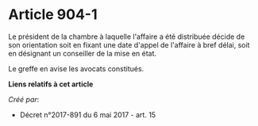 # Article 904-1

Le président de la chambre à laquelle l'affaire a été distribuée décide de son orientation soit en fixant une date d'appel de
l'affaire à bref délai, soit en désignant un conseiller de la mise en état.

Le greffe en avise les avocats constitués.

**Liens relatifs à cet article**

_Créé par_:

  - Décret n°2017-891 du 6 mai 2017 - art. 15
